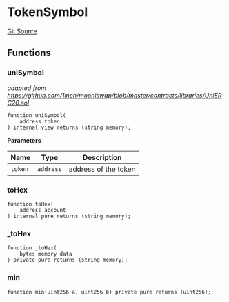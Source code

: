 # TokenSymbol
[Git Source](https://github.com/Ammalgam-Protocol/core-v1/blob/a28e502b1e8800dac8120731b7ed6f1fd472b8a7/contracts/libraries/TokenSymbol.sol)


## Functions
### uniSymbol

*adapted from https://github.com/1inch/mooniswap/blob/master/contracts/libraries/UniERC20.sol*


```solidity
function uniSymbol(
    address token
) internal view returns (string memory);
```
**Parameters**

|Name|Type|Description|
|----|----|-----------|
|`token`|`address`|address of the token|


### toHex


```solidity
function toHex(
    address account
) internal pure returns (string memory);
```

### _toHex


```solidity
function _toHex(
    bytes memory data
) private pure returns (string memory);
```

### min


```solidity
function min(uint256 a, uint256 b) private pure returns (uint256);
```

